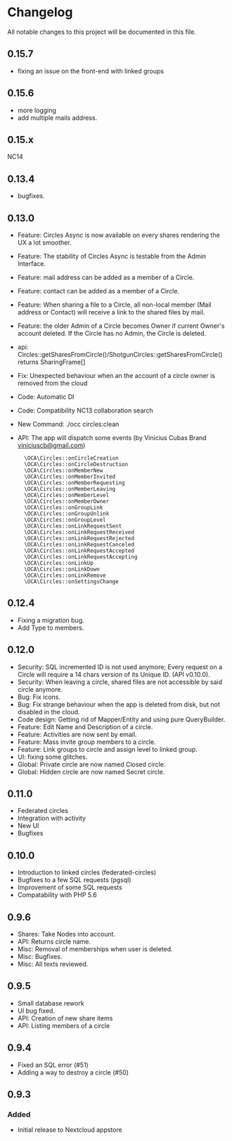 # Changelog
All notable changes to this project will be documented in this file.

## 0.15.7

- fixing an issue on the front-end with linked groups


## 0.15.6

- more logging
- add multiple mails address.


## 0.15.x

NC14



## 0.13.4

- bugfixes.


## 0.13.0

- Feature: Circles Async is now available on every shares rendering the UX a lot smoother.
- Feature: The stability of Circles Async is testable from the Admin Interface.
- Feature: mail address can be added as a member of a Circle.
- Feature: contact can be added as a member of a Circle.
- Feature: When sharing a file to a Circle, all non-local member (Mail address or Contact) will receive a link to the shared files by mail. 
- Feature: the older Admin of a Circle becomes Owner if current Owner's account deleted. If the Circle has no Admin, the Circle is deleted.
- api: Circles::getSharesFromCircle()/ShotgunCircles::getSharesFromCircle() returns SharingFrame[]
- Fix: Unexpected behaviour when an the account of a circle owner is removed from the cloud
- Code: Automatic DI
- Code: Compatibility NC13 collaboration search
- New Command: ./occ circles:clean
- API: The app will dispatch some events (by Vinicius Cubas Brand <viniciuscb@gmail.com>)


		\OCA\Circles::onCircleCreation
		\OCA\Circles::onCircleDestruction
		\OCA\Circles::onMemberNew
		\OCA\Circles::onMemberInvited
		\OCA\Circles::onMemberRequesting
		\OCA\Circles::onMemberLeaving
		\OCA\Circles::onMemberLevel
		\OCA\Circles::onMemberOwner
		\OCA\Circles::onGroupLink
		\OCA\Circles::onGroupUnlink
		\OCA\Circles::onGroupLevel
		\OCA\Circles::onLinkRequestSent
		\OCA\Circles::onLinkRequestReceived
		\OCA\Circles::onLinkRequestRejected
		\OCA\Circles::onLinkRequestCanceled
		\OCA\Circles::onLinkRequestAccepted
		\OCA\Circles::onLinkRequestAccepting
		\OCA\Circles::onLinkUp
		\OCA\Circles::onLinkDown
		\OCA\Circles::onLinkRemove
		\OCA\Circles::onSettingsChange


## 0.12.4

- Fixing a migration bug.
- Add Type to members.


## 0.12.0

- Security: SQL incremented ID is not used anymore; Every request on a Circle will require a 14 chars version of its Unique ID. (API v0.10.0).
- Security: When leaving a circle, shared files are not accessible by said circle anymore.
- Bug: Fix icons.
- Bug: Fix strange behaviour when the app is deleted from disk, but not disabled in the cloud.
- Code design: Getting rid of Mapper/Entity and using pure QueryBuilder.
- Feature: Edit Name and Description of a circle.
- Feature: Activities are now sent by email.
- Feature: Mass invite group members to a circle.
- Feature: Link groups to circle and assign level to linked group.
- UI: fixing some glitches. 
- Global: Private circle are now named Closed circle.
- Global: Hidden circle are now named Secret circle.


## 0.11.0

- Federated circles
- Integration with activity
- New UI
- Bugfixes


## 0.10.0

- Introduction to linked circles (federated-circles)
- Bugfixes to a few SQL requests (pgsql)
- Improvement of some SQL requests
- Compatability with PHP 5.6


## 0.9.6

- Shares: Take Nodes into account.
- API: Returns circle name.
- Misc: Removal of memberships when user is deleted.
- Misc: Bugfixes.
- Misc: All texts reviewed. 


## 0.9.5

- Small database rework
- UI bug fixed.
- API: Creation of new share items
- API: Listing members of a circle


## 0.9.4

- Fixed an SQL error (#51)
- Adding a way to destroy a circle (#50)


## 0.9.3

### Added

- Initial release to Nextcloud appstore
